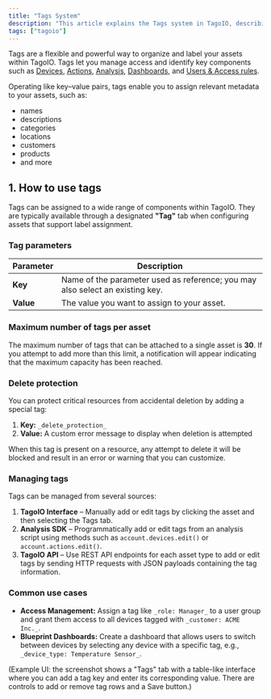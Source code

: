 ```yaml
---
title: "Tags System"
description: "This article explains the Tags system in TagoIO, describing what tags are, how they function as key-value metadata, and how to assign them to assets within the platform."
tags: ["tagoio"]
---
```

Tags are a flexible and powerful way to organize and label your assets within TagoIO. Tags let you manage access and identify key components such as [Devices](../devices/index), [Actions](../actions/index), [Analysis](../analysis/index), [Dashboards](../dashboards/index), and [Users & Access rules](../tagorun/access-management/index).

Operating like key–value pairs, tags enable you to assign relevant metadata to your assets, such as:
- names
- descriptions
- categories
- locations
- customers
- products
- and more

## 1. How to use tags

Tags can be assigned to a wide range of components within TagoIO. They are typically available through a designated **"Tag"** tab when configuring assets that support label assignment.

### Tag parameters

| Parameter | Description |
|-----------|-------------|
| **Key**   | Name of the parameter used as reference; you may also select an existing key. |
| **Value** | The value you want to assign to your asset. |

### Maximum number of tags per asset

The maximum number of tags that can be attached to a single asset is **30**. If you attempt to add more than this limit, a notification will appear indicating that the maximum capacity has been reached.

### Delete protection

You can protect critical resources from accidental deletion by adding a special tag:

1. **Key:** `_delete_protection_`
2. **Value:** A custom error message to display when deletion is attempted

When this tag is present on a resource, any attempt to delete it will be blocked and result in an error or warning that you can customize.

### Managing tags

Tags can be managed from several sources:

1. **TagoIO Interface** – Manually add or edit tags by clicking the asset and then selecting the Tags tab.
2. **Analysis SDK** – Programmatically add or edit tags from an analysis script using methods such as `account.devices.edit()` or `account.actions.edit()`.
3. **TagoIO API** – Use REST API endpoints for each asset type to add or edit tags by sending HTTP requests with JSON payloads containing the tag information.

### Common use cases

- **Access Management:** Assign a tag like `_role: Manager_` to a user group and grant them access to all devices tagged with `_customer: ACME Inc._`.
- **Blueprint Dashboards:** Create a dashboard that allows users to switch between devices by selecting any device with a specific tag, e.g., `_device_type: Temperature Sensor_`.

(Example UI: the screenshot shows a "Tags" tab with a table-like interface where you can add a tag key and enter its corresponding value. There are controls to add or remove tag rows and a Save button.)